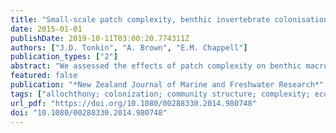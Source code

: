 ```yaml
---
title: "Small-scale patch complexity, benthic invertebrate colonisation and leaf breakdown in three headwater streams in Bay of Plenty, New Zealand"
date: 2015-01-01
publishDate: 2019-10-11T03:00:20.774311Z
authors: ["J.D. Tonkin", "A. Brown", "E.M. Chappell"]
publication_types: ["2"]
abstract: "We assessed the effects of patch complexity on benthic macroinvertebrate colonisation and leaf breakdown in three headwater streams in the Kaimai Range, New Zealand. We used three patch types: complex, disturbed, and unaltered control patches, and measured colonisation of macroinvertebrates and leaf breakdown rates within each patch. We hypothesised colonisation and breakdown would be highest in the complex patches and lowest in disturbed patches. With the exception of percentage of total shredders, no differences were found in macroinvertebrate diversity or community structure and no treatment effect was evident for leaf breakdown rates. While this may suggest no influence of patch complexity on leaf breakdown, we cannot discount unmeasured site-specific influences, such as a high flow event, which occurred during the treatment period, as clear differences were evident between the three streams. Higher spatiotemporal replication and more appropriate seasonal sampling would be required to further explore this relationship."
featured: false
publication: "*New Zealand Journal of Marine and Freshwater Research*"
tags: ["allochthony; colonization; community structure; complexity; ecosystem function; headwater; leaf; leaf litter; macrobenthos; macroinvertebrate; patch dynamics; sampling; seasonal variation; spatiotemporal analysis; species diversity; streamwater", "Bay of Plenty; New Zealand; North Island", "Invertebrata"]
url_pdf: "https://doi.org/10.1080/00288330.2014.980748"
doi: "10.1080/00288330.2014.980748"
---
```


